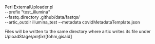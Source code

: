 Perl ExternalUploader.pl \
    --prefix "test_illumina"     \
    --fastq_directory .github/data/fastqs/    \
    --artic_outdir illumina_test
    --metadata covidMetadataTemplate.json

Files will be written to the same directory where artic writes its file under UploadStage/*prefix*/[fohm,gisaid]
